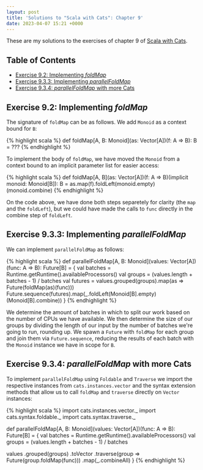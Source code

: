 ```yaml
---
layout: post
title: 'Solutions to "Scala with Cats": Chapter 9'
date: 2023-04-07 15:21 +0000
---
```


These are my solutions to the exercises of chapter 9 of [Scala with
Cats][scala-with-cats].

[scala-with-cats]: https://www.scalawithcats.com/

## Table of Contents

- [Exercise 9.2: Implementing _foldMap_](#exercise-92-implementing-foldmap)
- [Exercise 9.3.3: Implementing _parallelFoldMap_](#exercise-933-implementing-parallelfoldmap)
- [Exercise 9.3.4: _parallelFoldMap_ with more Cats](#exercise-934-parallelfoldmap-with-more-cats)

## Exercise 9.2: Implementing _foldMap_

The signature of `foldMap` can be as follows. We add `Monoid` as a context bound
for `B`:

{% highlight scala %}
def foldMap[A, B: Monoid](as: Vector[A])(f: A => B): B = ???
{% endhighlight %}

To implement the body of `foldMap`, we have moved the `Monoid` from a context
bound to an implicit parameter list for easier access:

{% highlight scala %}
def foldMap[A, B](as: Vector[A])(f: A => B)(implicit monoid: Monoid[B]): B =
  as.map(f).foldLeft(monoid.empty)(monoid.combine)
{% endhighlight %}

On the code above, we have done both steps separetely for clarity (the `map` and
the `foldLeft`), but we could have made the calls to `func` directly in the
combine step of `foldLeft`.

## Exercise 9.3.3: Implementing _parallelFoldMap_

We can implement `parallelFoldMap` as follows:

{% highlight scala %}
def parallelFoldMap[A, B: Monoid](values: Vector[A])(func: A => B): Future[B] = {
  val batches = Runtime.getRuntime().availableProcessors()
  val groups = (values.length + batches - 1) / batches
  val futures = values.grouped(groups).map(as => Future(foldMap(as)(func)))
  Future.sequence(futures).map(_.foldLeft(Monoid[B].empty)(Monoid[B].combine))
}
{% endhighlight %}

We determine the amount of batches in which to split our work based on the
number of CPUs we have available. We then determine the size of our groups by
dividing the length of our input by the number of batches we're going to run,
rounding up. We spawn a `Future` with `foldMap` for each group and join them via
`Future.sequence`, reducing the results of each batch with the `Monoid` instance
we have in scope for `B`.

## Exercise 9.3.4: _parallelFoldMap_ with more Cats

To implement `parallelFoldMap` using `Foldable` and `Traverse` we import the
respective instances from `cats.instances.vector` and the syntax extension
methods that allow us to call `foldMap` and `traverse` directly on `Vector`
instances:

{% highlight scala %}
import cats.instances.vector._
import cats.syntax.foldable._
import cats.syntax.traverse._

def parallelFoldMap[A, B: Monoid](values: Vector[A])(func: A => B): Future[B] = {
  val batches = Runtime.getRuntime().availableProcessors()
  val groups = (values.length + batches - 1) / batches

  values
    .grouped(groups)
    .toVector
    .traverse(group => Future(group.foldMap(func)))
    .map(_.combineAll)
}
{% endhighlight %}

